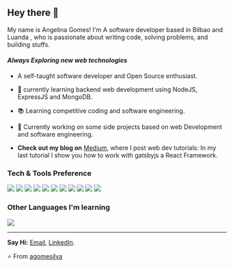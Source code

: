 

## Hey there 👋
My name is Angelina Gomes! I'm A software developer based in Bilbao and Luanda , who is passionate about writing code, solving problems, and building stuffs.

#### *Always Exploring new web technologies*
- A self-taught software developer and Open Source enthusiast.
- 🌱 currently learning  backend web development using NodeJS, ExpressJS and MongoDB. 
- 📚 Learning competitive coding and software engineering.
- 🔭 Currently working on some side projects based on web Development and software engineering.

- **Check out my blog on** [Medium](https://medium.com/@agomesilva), where I post web dev tutorials: In my last tutorial I show you how to work with gatsbyjs a React Framework.  

### Tech & Tools Preference

<img src = "https://img.shields.io/badge/-HTML5-E34F26?style=flat&logo=html5&logoColor=white"> <img src = "https://img.shields.io/badge/-CSS3-1572B6?style=flat&logo=css3&logoColor=white">
<img src="https://img.shields.io/badge/-JavaScript-eed718?style=flat&logo=javascript&logoColor=ffffff">
<img src="https://img.shields.io/badge/-React-000000?style=flat&logo=react&logoColor=00c8ff">
<img src="https://img.shields.io/badge/-MongoDB-4DB33D?style=flat&logo=mongodb&logoColor=FFFFFF">
<img src="https://img.shields.io/badge/-GraphQL-e535ab?style=flat&logo=graphql&logoColor=FFFFFF">
<img src="https://img.shields.io/badge/-Express.js-787878?style=flat">
<img src="https://img.shields.io/badge/-Node.js-3C873A?style=flat&logo=Node.js&logoColor=white">
<img src="http://img.shields.io/badge/-Git-F1502F?style=flat&logo=git&logoColor=FFFFFF">
<img src="http://img.shields.io/badge/-Github-000000?style=flat&logo=github&logoColor=FFFFFF">
<img src="http://img.shields.io/badge/-VS%20Code-007ACC?style=flat&logo=visual%20studio%20code&logoColor=white">


### Other Languages I'm learning
<img src="https://img.shields.io/badge/-Python-black?style=flat&logo=python&logoColor=white"> 


---

**Say Hi:** [Email](angelinagomes.fr@gmail.com), [LinkedIn](https://www.linkedin.com/in/angelina-gomes-62112b152/).

⭐️ From [agomesilva](https://github.com/agomesilva)
